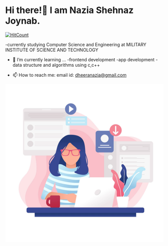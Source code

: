 
<h1>Hi there!👋 I am Nazia Shehnaz Joynab.</h1>

  
[![HitCount](http://hits.dwyl.com/Geek-a-Byte/Geek-a-Byte.svg)](http://hits.dwyl.com/Geek-a-Byte/Geek-a-Byte)


-currently studying Computer Science and Engineering at MILITARY INSTITUTE OF SCIENCE AND TECHNOLOGY


- 🌱 I’m currently learning ...
-frontend development
-app development 
-data structure and algorithms using c,c++  




- 📫 How to reach me:
email id: dheeranazia@gmail.com


![GitHub Logo](./femaledeveloper.jpg)

